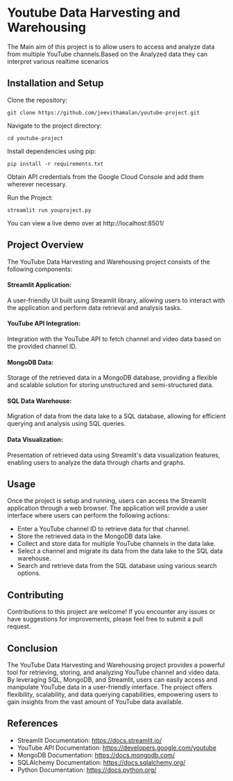 # Youtube Data Harvesting and Warehousing

The Main aim of this project is to allow users to access and analyze data from multiple YouTube channels.Based on the Analyzed data they can interpret various realtime scenarios

## Installation and Setup
Clone the repository:

```console
git clone https://github.com/jeevithamalan/youtube-project.git
```
Navigate to the project directory:

```console
cd youtube-project
```
Install dependencies using pip:

```console
pip install -r requirements.txt
```
Obtain API credentials from the Google Cloud Console and add them wherever necessary.

Run the Project:

```console
streamlit run youproject.py
```

You can view a live demo over at http://localhost:8501/

## Project Overview

The YouTube Data Harvesting and Warehousing project consists of the following components:

#### Streamlit Application:
A user-friendly UI built using Streamlit library, allowing users to interact with the application and perform data retrieval and analysis tasks.
#### YouTube API Integration: 
Integration with the YouTube API to fetch channel and video data based on the provided channel ID.
#### MongoDB Data:
Storage of the retrieved data in a MongoDB database, providing a flexible and scalable solution for storing unstructured and semi-structured data.
#### SQL Data Warehouse:
Migration of data from the data lake to a SQL database, allowing for efficient querying and analysis using SQL queries.
#### Data Visualization:
Presentation of retrieved data using Streamlit's data visualization features, enabling users to analyze the data through charts and graphs.

## Usage

Once the project is setup and running, users can access the Streamlit application through a web browser. The application will provide a user interface where users can perform the following actions:

* Enter a YouTube channel ID to retrieve data for that channel.
* Store the retrieved data in the MongoDB data lake.
* Collect and store data for multiple YouTube channels in the data lake.
* Select a channel and migrate its data from the data lake to the SQL data warehouse.
* Search and retrieve data from the SQL database using various search options.

## Contributing
Contributions to this project are welcome! If you encounter any issues or have suggestions for improvements, please feel free to submit a pull request.

## Conclusion

The YouTube Data Harvesting and Warehousing project provides a powerful tool for retrieving, storing, and analyzing YouTube channel and video data. By leveraging SQL, MongoDB, and Streamlit, users can easily access and manipulate YouTube data in a user-friendly interface. The project offers flexibility, scalability, and data querying capabilities, empowering users to gain insights from the vast amount of YouTube data available.

## References

* Streamlit Documentation: https://docs.streamlit.io/
* YouTube API Documentation: https://developers.google.com/youtube
* MongoDB Documentation: https://docs.mongodb.com/
* SQLAlchemy Documentation: https://docs.sqlalchemy.org/
* Python Documentation: https://docs.python.org/


